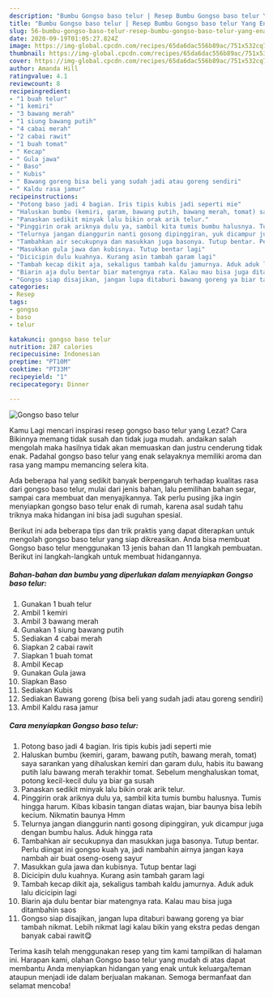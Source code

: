```yaml
---
description: "Bumbu Gongso baso telur | Resep Bumbu Gongso baso telur Yang Enak dan Simpel"
title: "Bumbu Gongso baso telur | Resep Bumbu Gongso baso telur Yang Enak dan Simpel"
slug: 56-bumbu-gongso-baso-telur-resep-bumbu-gongso-baso-telur-yang-enak-dan-simpel
date: 2020-09-19T01:05:27.824Z
image: https://img-global.cpcdn.com/recipes/65da6dac556b89ac/751x532cq70/gongso-baso-telur-foto-resep-utama.jpg
thumbnail: https://img-global.cpcdn.com/recipes/65da6dac556b89ac/751x532cq70/gongso-baso-telur-foto-resep-utama.jpg
cover: https://img-global.cpcdn.com/recipes/65da6dac556b89ac/751x532cq70/gongso-baso-telur-foto-resep-utama.jpg
author: Amanda Hill
ratingvalue: 4.1
reviewcount: 8
recipeingredient:
- "1 buah telur"
- "1 kemiri"
- "3 bawang merah"
- "1 siung bawang putih"
- "4 cabai merah"
- "2 cabai rawit"
- "1 buah tomat"
- " Kecap"
- " Gula jawa"
- " Baso"
- " Kubis"
- " Bawang goreng bisa beli yang sudah jadi atau goreng sendiri"
- " Kaldu rasa jamur"
recipeinstructions:
- "Potong baso jadi 4 bagian. Iris tipis kubis jadi seperti mie"
- "Haluskan bumbu (kemiri, garam, bawang putih, bawang merah, tomat) saya sarankan yang dihaluskan kemiri dan garam dulu, habis itu bawang putih lalu bawang merah terakhir tomat. Sebelum menghaluskan tomat, potong kecil-kecil dulu ya biar ga susah"
- "Panaskan sedikit minyak lalu bikin orak arik telur."
- "Pinggirin orak ariknya dulu ya, sambil kita tumis bumbu halusnya. Tumis hingga harum. Kibas kibasin tangan diatas wajan, biar baunya bisa lebih kecium. Nikmatin baunya Hmm"
- "Telurnya jangan dianggurin nanti gosong dipinggiran, yuk dicampur juga dengan bumbu halus. Aduk hingga rata"
- "Tambahkan air secukupnya dan masukkan juga basonya. Tutup bentar. Perlu diingat ini gongso kuah ya, jadi nambahin airnya jangan kaya nambah air buat oseng-oseng sayur"
- "Masukkan gula jawa dan kubisnya. Tutup bentar lagi"
- "Dicicipin dulu kuahnya. Kurang asin tambah garam lagi"
- "Tambah kecap dikit aja, sekaligus tambah kaldu jamurnya. Aduk aduk lalu dicicipin lagi"
- "Biarin aja dulu bentar biar matengnya rata. Kalau mau bisa juga ditambahin saos"
- "Gongso siap disajikan, jangan lupa ditaburi bawang goreng ya biar tambah nikmat. Lebih nikmat lagi kalau bikin yang ekstra pedas dengan banyak cabai rawit😋"
categories:
- Resep
tags:
- gongso
- baso
- telur

katakunci: gongso baso telur 
nutrition: 287 calories
recipecuisine: Indonesian
preptime: "PT10M"
cooktime: "PT33M"
recipeyield: "1"
recipecategory: Dinner

---
```



![Gongso baso telur](https://img-global.cpcdn.com/recipes/65da6dac556b89ac/751x532cq70/gongso-baso-telur-foto-resep-utama.jpg)

Kamu Lagi mencari inspirasi resep gongso baso telur yang Lezat? Cara Bikinnya memang tidak susah dan tidak juga mudah. andaikan salah mengolah maka hasilnya tidak akan memuaskan dan justru cenderung tidak enak. Padahal gongso baso telur yang enak selayaknya memiliki aroma dan rasa yang mampu memancing selera kita.

Ada beberapa hal yang sedikit banyak berpengaruh terhadap kualitas rasa dari gongso baso telur, mulai dari jenis bahan, lalu pemilihan bahan segar, sampai cara membuat dan menyajikannya. Tak perlu pusing jika ingin menyiapkan gongso baso telur enak di rumah, karena asal sudah tahu triknya maka hidangan ini bisa jadi suguhan spesial.




Berikut ini ada beberapa tips dan trik praktis yang dapat diterapkan untuk mengolah gongso baso telur yang siap dikreasikan. Anda bisa membuat Gongso baso telur menggunakan 13 jenis bahan dan 11 langkah pembuatan. Berikut ini langkah-langkah untuk membuat hidangannya.

<!--inarticleads1-->

##### Bahan-bahan dan bumbu yang diperlukan dalam menyiapkan Gongso baso telur:

1. Gunakan 1 buah telur
1. Ambil 1 kemiri
1. Ambil 3 bawang merah
1. Gunakan 1 siung bawang putih
1. Sediakan 4 cabai merah
1. Siapkan 2 cabai rawit
1. Siapkan 1 buah tomat
1. Ambil  Kecap
1. Gunakan  Gula jawa
1. Siapkan  Baso
1. Sediakan  Kubis
1. Sediakan  Bawang goreng (bisa beli yang sudah jadi atau goreng sendiri)
1. Ambil  Kaldu rasa jamur




<!--inarticleads2-->

##### Cara menyiapkan Gongso baso telur:

1. Potong baso jadi 4 bagian. Iris tipis kubis jadi seperti mie
1. Haluskan bumbu (kemiri, garam, bawang putih, bawang merah, tomat) saya sarankan yang dihaluskan kemiri dan garam dulu, habis itu bawang putih lalu bawang merah terakhir tomat. Sebelum menghaluskan tomat, potong kecil-kecil dulu ya biar ga susah
1. Panaskan sedikit minyak lalu bikin orak arik telur.
1. Pinggirin orak ariknya dulu ya, sambil kita tumis bumbu halusnya. Tumis hingga harum. Kibas kibasin tangan diatas wajan, biar baunya bisa lebih kecium. Nikmatin baunya Hmm
1. Telurnya jangan dianggurin nanti gosong dipinggiran, yuk dicampur juga dengan bumbu halus. Aduk hingga rata
1. Tambahkan air secukupnya dan masukkan juga basonya. Tutup bentar. Perlu diingat ini gongso kuah ya, jadi nambahin airnya jangan kaya nambah air buat oseng-oseng sayur
1. Masukkan gula jawa dan kubisnya. Tutup bentar lagi
1. Dicicipin dulu kuahnya. Kurang asin tambah garam lagi
1. Tambah kecap dikit aja, sekaligus tambah kaldu jamurnya. Aduk aduk lalu dicicipin lagi
1. Biarin aja dulu bentar biar matengnya rata. Kalau mau bisa juga ditambahin saos
1. Gongso siap disajikan, jangan lupa ditaburi bawang goreng ya biar tambah nikmat. Lebih nikmat lagi kalau bikin yang ekstra pedas dengan banyak cabai rawit😋




Terima kasih telah menggunakan resep yang tim kami tampilkan di halaman ini. Harapan kami, olahan Gongso baso telur yang mudah di atas dapat membantu Anda menyiapkan hidangan yang enak untuk keluarga/teman ataupun menjadi ide dalam berjualan makanan. Semoga bermanfaat dan selamat mencoba!

